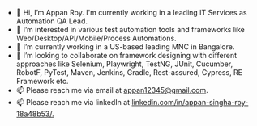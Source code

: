 - 👋 Hi, I’m Appan Roy. I'm currently working in a leading IT Services as Automation QA Lead.
- 👀 I’m interested in various test automation tools and frameworks like Web/Desktop/API/Mobile/Process Automations.
- 🌱 I’m currently working in a US-based leading MNC in Bangalore.
- 💞️ I’m looking to collaborate on framework designing with different approaches like Selenium, Playwright, TestNG, JUnit, Cucumber, RobotF, PyTest, Maven, Jenkins, Gradle, Rest-assured, Cypress, RE Framework etc.
- 📫 Please reach me via email at appan12345@gmail.com.
- 📫 Please reach me via linkedIn at [linkedin.com/in/appan-singha-roy-18a48b53/.](https://www.linkedin.com/in/appan-singha-roy-18a48b53/)

<!---
appan-roy/appan-roy is a ✨ special ✨ repository because its `README.md` (this file) appears on your GitHub profile.
You can click the Preview link to take a look at your changes.
--->
